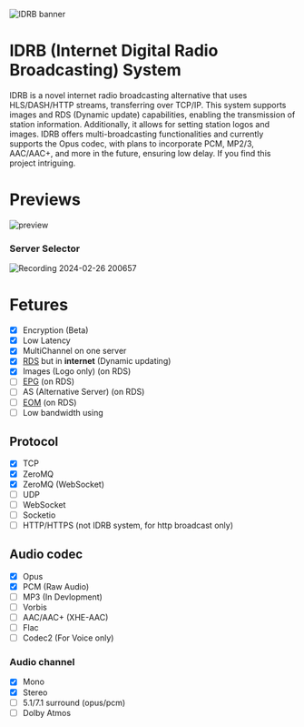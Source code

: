 ![IDRB banner](https://github.com/damp11113/IDRB/assets/64675096/b874d876-139d-4236-a31b-ae5ddb8b82fd)

# IDRB (Internet Digital Radio Broadcasting) System
IDRB is a novel internet radio broadcasting alternative that uses HLS/DASH/HTTP streams, transferring over TCP/IP. This system supports images and RDS (Dynamic update) capabilities, enabling the transmission of station information. Additionally, it allows for setting station logos and images. IDRB offers multi-broadcasting functionalities and currently supports the Opus codec, with plans to incorporate PCM, MP2/3, AAC/AAC+, and more in the future, ensuring low delay. If you find this project intriguing.

# Previews
![preview](https://github.com/damp11113/IDRB/assets/64675096/ec423b0d-3598-49f3-89bb-8170e9c89563)
### Server Selector
![Recording 2024-02-26 200657](https://github.com/damp11113/IDRB/assets/64675096/5bd68eb0-0306-4fbf-86fd-0b3124736fa8)


# Fetures
- [x] Encryption (Beta)
- [x] Low Latency
- [x] MultiChannel on one server
- [x] [RDS](https://en.wikipedia.org/wiki/Radio_Data_System) but in **internet** (Dynamic updating)
- [x] Images (Logo only) (on RDS)
- [ ] [EPG](https://en.wikipedia.org/wiki/Electronic_program_guide) (on RDS)
- [ ] AS (Alternative Server) (on RDS)
- [ ] [EOM](https://en.wikipedia.org/wiki/Enhanced_other_networks) (on RDS)
- [ ] Low bandwidth using

## Protocol
- [x] TCP
- [x] ZeroMQ
- [x] ZeroMQ (WebSocket)
- [ ] UDP
- [ ] WebSocket
- [ ] Socketio
- [ ] HTTP/HTTPS (not IDRB system, for http broadcast only)

## Audio codec
- [x] Opus
- [x] PCM (Raw Audio)
- [ ] MP3 (In Devlopment)
- [ ] Vorbis
- [ ] AAC/AAC+ (XHE-AAC)
- [ ] Flac
- [ ] Codec2 (For Voice only)

### Audio channel
- [x] Mono
- [x] Stereo
- [ ] 5.1/7.1 surround (opus/pcm)
- [ ] Dolby Atmos 
